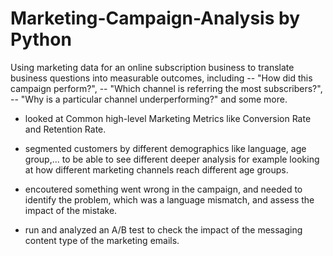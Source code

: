 # Marketing-Campaign-Analysis by Python
Using marketing data for an online subscription business to translate business questions into measurable outcomes, including
-- "How did this campaign perform?", -- "Which channel is referring the most subscribers?", -- "Why is a particular channel underperforming?" and some more.

- looked at Common high-level Marketing Metrics like Conversion Rate and Retention Rate.
- segmented customers by different demographics like language, age group,... to be able to see different deeper analysis for example looking at how different marketing channels reach different age groups.

- encoutered something went wrong in the campaign, and needed to identify the problem, which was a language mismatch, and assess the impact of the mistake.

- run and analyzed an A/B test to check the impact of the messaging content type of the marketing emails.
